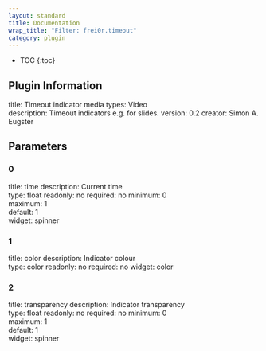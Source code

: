 ```yaml
---
layout: standard
title: Documentation
wrap_title: "Filter: frei0r.timeout"
category: plugin
---
```

* TOC
{:toc}

## Plugin Information

title: Timeout indicator
media types:
Video  
description: Timeout indicators e.g. for slides.
version: 0.2
creator: Simon A. Eugster

## Parameters

### 0

title: time  description:
Current time  
type: float
readonly: no
required: no
minimum: 0  
maximum: 1  
default: 1  
widget: spinner  

### 1

title: color  description:
Indicator colour  
type: color
readonly: no
required: no
widget: color  

### 2

title: transparency  description:
Indicator transparency  
type: float
readonly: no
required: no
minimum: 0  
maximum: 1  
default: 1  
widget: spinner  

